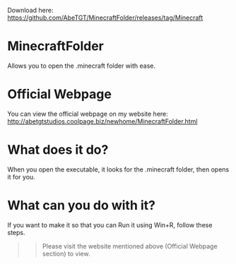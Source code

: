 Download here: https://github.com/AbeTGT/MinecraftFolder/releases/tag/Minecraft

# MinecraftFolder
Allows you to open the .minecraft folder with ease.

# Official Webpage
You can view the official webpage on my website here: http://abetgtstudios.coolpage.biz/newhome/MinecraftFolder.html

# What does it do?
When you open the executable, it looks for the .minecraft folder, then opens it for you.

# What can you do with it?
If you want to make it so that you can Run it using Win+R, follow these steps.

>> Please visit the website mentioned above (Official Webpage section) to view.
